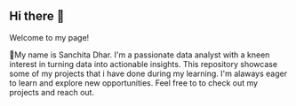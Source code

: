 ## Hi there 👋
Welcome  to  my  page!

🌱My name is Sanchita Dhar. I'm a passionate data analyst with a kneen interest in turning data into actionable insights. This repository showcase some of my projects that i have done during my learning. I'm alaways eager to learn and explore new opportunities. Feel free to to check out my projects and reach out.

<!--
**SanchitaDhar/SanchitaDhar** is a ✨ _special_ ✨ repository because its `README.md` (this file) appears on your GitHub profile.

Here are some ideas to get you started:

- 🔭 I’m currently working on ...
- 🌱 I’m currently learning ...
- 👯 I’m looking to collaborate on ...
- 🤔 I’m looking for help with ...
- 💬 Ask me about ...
- 📫 How to reach me: ...
- 😄 Pronouns: ...
- ⚡ Fun fact: ...
-->
